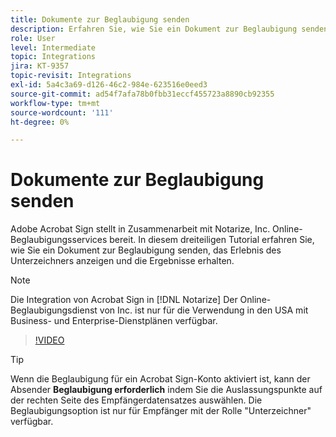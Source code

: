 ```yaml
---
title: Dokumente zur Beglaubigung senden
description: Erfahren Sie, wie Sie ein Dokument zur Beglaubigung senden
role: User
level: Intermediate
topic: Integrations
jira: KT-9357
topic-revisit: Integrations
exl-id: 5a4c3a69-d126-46c2-984e-623516e0eed3
source-git-commit: ad54f7afa78b0fbb31eccf455723a8890cb92355
workflow-type: tm+mt
source-wordcount: '111'
ht-degree: 0%

---
```


# Dokumente zur Beglaubigung senden

Adobe Acrobat Sign stellt in Zusammenarbeit mit Notarize, Inc. Online-Beglaubigungsservices bereit. In diesem dreiteiligen Tutorial erfahren Sie, wie Sie ein Dokument zur Beglaubigung senden, das Erlebnis des Unterzeichners anzeigen und die Ergebnisse erhalten.

>[!NOTE]
>
>Die Integration von Acrobat Sign in [!DNL Notarize] Der Online-Beglaubigungsdienst von Inc. ist nur für die Verwendung in den USA mit Business- und Enterprise-Dienstplänen verfügbar.

>[!VIDEO](https://video.tv.adobe.com/v/341029?quality=12&learn=on&hidetitle=true)

>[!TIP]
>
>Wenn die Beglaubigung für ein Acrobat Sign-Konto aktiviert ist, kann der Absender **Beglaubigung erforderlich** indem Sie die Auslassungspunkte auf der rechten Seite des Empfängerdatensatzes auswählen. Die Beglaubigungsoption ist nur für Empfänger mit der Rolle &quot;Unterzeichner&quot; verfügbar.
